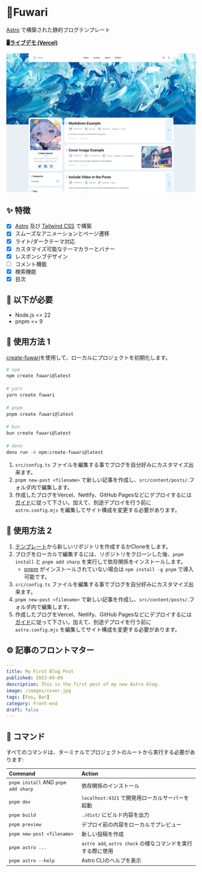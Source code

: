 # 🍥Fuwari

[Astro](https://astro.build) で構築された静的ブログテンプレート

[**🖥️ライブデモ (Vercel)**](https://fuwari.vercel.app)

![Preview Image](https://raw.githubusercontent.com/saicaca/resource/main/fuwari/home.png)

## ✨ 特徴

- [x] [Astro](https://astro.build) 及び [Tailwind CSS](https://tailwindcss.com) で構築
- [x] スムーズなアニメーションとページ遷移
- [x] ライト/ダークテーマ対応
- [x] カスタマイズ可能なテーマカラーとバナー
- [x] レスポンシブデザイン
- [ ] コメント機能
- [x] 検索機能
- [x] 目次

## 👀 以下が必要

- Node.js <= 22
- pnpm <= 9

## 🚀 使用方法 1

[create-fuwari](https://github.com/L4Ph/create-fuwari)を使用して、ローカルにプロジェクトを初期化します。

```sh
# npm
npm create fuwari@latest

# yarn
yarn create fuwari

# pnpm
pnpm create fuwari@latest

# bun
bun create fuwari@latest

# deno
deno run -A npm:create-fuwari@latest
```

1. `src/config.ts` ファイルを編集する事でブログを自分好みにカスタマイズ出来ます。
2. `pnpm new-post <filename>` で新しい記事を作成し、`src/content/posts/`.フォルダ内で編集します。
3. 作成したブログをVercel、Netlify、GitHub Pagesなどにデプロイするには[ガイド](https://docs.astro.build/ja/guides/deploy/)に従って下さい。加えて、別途デプロイを行う前に `astro.config.mjs` を編集してサイト構成を変更する必要があります。

## 🚀 使用方法 2

1. [テンプレート](https://github.com/saicaca/fuwari/generate)から新しいリポジトリを作成するかCloneをします。
2. ブログをローカルで編集するには、リポジトリをクローンした後、`pnpm install` と `pnpm add sharp` を実行して依存関係をインストールします。
   - [pnpm](https://pnpm.io) がインストールされていない場合は `npm install -g pnpm` で導入可能です。
3. `src/config.ts` ファイルを編集する事でブログを自分好みにカスタマイズ出来ます。
4. `pnpm new-post <filename>` で新しい記事を作成し、`src/content/posts/`.フォルダ内で編集します。
5. 作成したブログをVercel、Netlify、GitHub Pagesなどにデプロイするには[ガイド](https://docs.astro.build/ja/guides/deploy/)に従って下さい。加えて、別途デプロイを行う前に `astro.config.mjs` を編集してサイト構成を変更する必要があります。

## ⚙️ 記事のフロントマター

```yaml
---
title: My First Blog Post
published: 2023-09-09
description: This is the first post of my new Astro blog.
image: /images/cover.jpg
tags: [Foo, Bar]
category: Front-end
draft: false
---
```

## 🧞 コマンド

すべてのコマンドは、ターミナルでプロジェクトのルートから実行する必要があります:

| Command                             | Action                                                      |
| :---------------------------------- | :---------------------------------------------------------- |
| `pnpm install` AND `pnpm add sharp` | 依存関係のインストール                                      |
| `pnpm dev`                          | `localhost:4321` で開発用ローカルサーバーを起動             |
| `pnpm build`                        | `./dist/` にビルド内容を出力                                |
| `pnpm preview`                      | デプロイ前の内容をローカルでプレビュー                      |
| `pnpm new-post <filename>`          | 新しい投稿を作成                                            |
| `pnpm astro ...`                    | `astro add`, `astro check` の様なコマンドを実行する際に使用 |
| `pnpm astro --help`                 | Astro CLIのヘルプを表示                                     |
